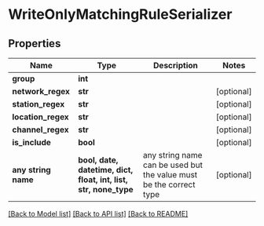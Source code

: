 # WriteOnlyMatchingRuleSerializer


## Properties
Name | Type | Description | Notes
------------ | ------------- | ------------- | -------------
**group** | **int** |  | 
**network_regex** | **str** |  | [optional] 
**station_regex** | **str** |  | [optional] 
**location_regex** | **str** |  | [optional] 
**channel_regex** | **str** |  | [optional] 
**is_include** | **bool** |  | [optional] 
**any string name** | **bool, date, datetime, dict, float, int, list, str, none_type** | any string name can be used but the value must be the correct type | [optional]

[[Back to Model list]](../README.md#documentation-for-models) [[Back to API list]](../README.md#documentation-for-api-endpoints) [[Back to README]](../README.md)



